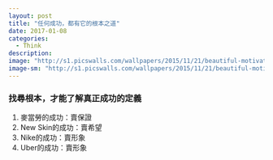 ```yaml
---
layout: post
title: "任何成功，都有它的根本之道"
date: 2017-01-08
categories:
  - Think
description:
image: "http://s1.picswalls.com/wallpapers/2015/11/21/beautiful-motivation-wallpaper_10342177_288.jpg"
image-sm: "http://s1.picswalls.com/wallpapers/2015/11/21/beautiful-motivation-wallpaper_10342177_288.jpg"
---
```


### 找尋根本，才能了解真正成功的定義
1. 麥當勞的成功：賣保證
2. New Skin的成功：賣希望
3. Nike的成功：賣形象
4. Uber的成功：賣形象

